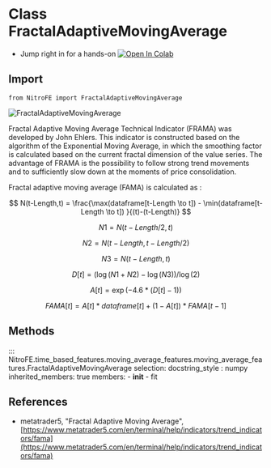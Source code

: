 

# Class FractalAdaptiveMovingAverage

* Jump right in for a hands-on [![Open In Colab](https://camo.githubusercontent.com/52feade06f2fecbf006889a904d221e6a730c194/68747470733a2f2f636f6c61622e72657365617263682e676f6f676c652e636f6d2f6173736574732f636f6c61622d62616467652e737667)](https://colab.research.google.com/drive/1nDF0Th8iUyRsCFcrK51LZ9I4O93GlDfg?usp=sharing)

## Import
`
from NitroFE import FractalAdaptiveMovingAverage
`

![FractalAdaptiveMovingAverage](https://media.giphy.com/media/aWukNCTgI8nB1TagAC/giphy.gif)

Fractal Adaptive Moving Average Technical Indicator (FRAMA) was developed by John Ehlers.
This indicator is constructed based on the algorithm of the Exponential Moving Average,
in which the smoothing factor is calculated based on the current fractal dimension of the value series.
The advantage of FRAMA is the possibility to follow strong trend movements and to sufficiently slow down at the moments of price consolidation.

Fractal adaptive moving average (FAMA) is calculated as :


$$
N(t-Length,t) = \frac{\max(dataframe[t-Length \to t]) - \min(dataframe[t-Length \to t]) }{(t)-(t-Length)}
$$

$$
N1 = N(t-Length/2,t)
$$

$$
N2 = N(t-Length,t-Length/2)
$$

$$
N3 = N(t-Length,t)
$$

$$
D[t] = (\log(N1 + N2) - \log(N3))/\log(2)
$$

$$
A[t] = \exp(-4.6 * (D[t] - 1))
$$

$$
FAMA[t] = A[t] * dataframe[t] + (1 - A[t]) * FAMA[t-1]
$$

## Methods

::: NitroFE.time_based_features.moving_average_features.moving_average_features.FractalAdaptiveMovingAverage
    selection:
        docstring_style : numpy
        inherited_members: true
        members:
        - __init__
        - fit


References
-----
* metatrader5, "Fractal Adaptive Moving Average",
    [https://www.metatrader5.com/en/terminal/help/indicators/trend_indicators/fama](https://www.metatrader5.com/en/terminal/help/indicators/trend_indicators/fama)
